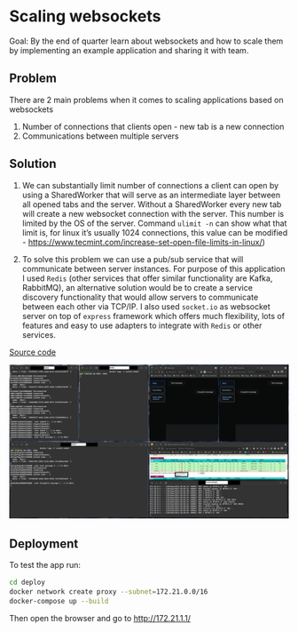 # Scaling websockets

Goal: By the end of quarter learn about websockets and how to scale them by implementing an example application and sharing it with team.

## Problem

There are 2 main problems when it comes to scaling applications based on websockets

1. Number of connections that clients open - new tab is a new connection
2. Communications between multiple servers

## Solution

1. We can substantially limit number of connections a client can open by using a SharedWorker that will serve as an intermediate layer between all opened tabs and the server. Without a SharedWorker every new tab will create a new websocket connection with the server. This number is limited by the OS of the server. Command `ulimit -n` can show what that limit is, for linux it’s usually 1024 connections, this value can be modified - https://www.tecmint.com/increase-set-open-file-limits-in-linux/)

2. To solve this problem we can use a pub/sub service that will communicate between server instances. For purpose of this application I used `Redis` (other services that offer similar functionality are Kafka, RabbitMQ), an alternative solution would be to create a service discovery functionality that would allow servers to communicate between each other via TCP/IP. I also used `socket.io` as websocket server on top of `express` framework which offers much flexibility, lots of features and easy to use adapters to integrate with `Redis` or other services.

[Source code](https://github.com/maeek/ws-scaling)

![Running app](/example.png?raw=true)

## Deployment

To test the app run:

```bash
cd deploy
docker network create proxy --subnet=172.21.0.0/16
docker-compose up --build
```

Then open the browser and go to http://172.21.1.1/
